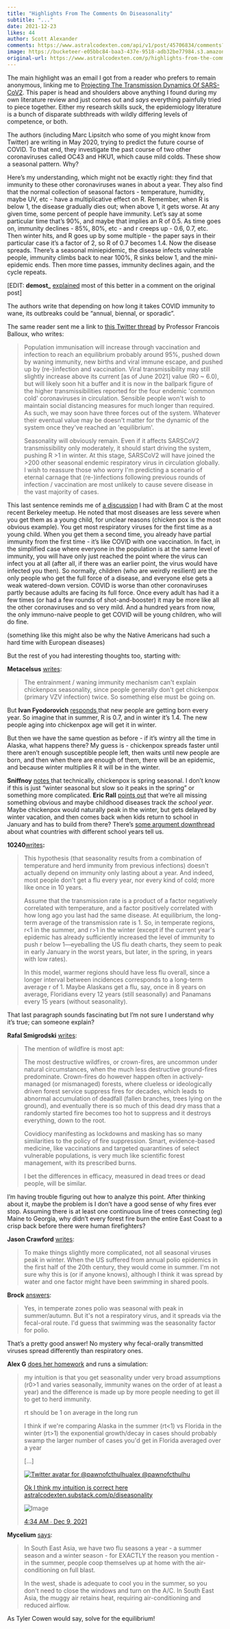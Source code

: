 ```yaml
---
title: "Highlights From The Comments On Diseasonality"
subtitle: "..."
date: 2021-12-23
likes: 44
author: Scott Alexander
comments: https://www.astralcodexten.com/api/v1/post/45706834/comments?&all_comments=true
image: https://bucketeer-e05bbc84-baa3-437e-9518-adb32be77984.s3.amazonaws.com/public/images/cb0b7c7c-fa85-4d26-b76c-7d2e89b78359_750x511.png
original-url: https://www.astralcodexten.com/p/highlights-from-the-comments-on-diseasonality
---
```

The main highlight was an email I got from a reader who prefers to remain anonymous, linking me to [Projecting The Transmission Dynamics Of SARS-CoV2](https://sci-hub.st/10.1126/science.abb5793). This paper is head and shoulders above anything I found during my own literature review and just comes out and _says_ everything painfully tried to piece together. Either my research skills suck, the epidemiology literature is a bunch of disparate subthreads with wildly differing levels of competence, or both.

The authors (including Marc Lipsitch who some of you might know from Twitter) are writing in May 2020, trying to predict the future course of COVID. To that end, they investigate the past course of two other coronaviruses called OC43 and HKU1, which cause mild colds. These show a seasonal pattern. Why? 

Here’s my understanding, which might not be exactly right: they find that immunity to these other coronaviruses wanes in about a year. They also find that the normal collection of seasonal factors - temperature, humidity, maybe UV, etc - have a multiplicative effect on R. Remember, when R is below 1, the disease gradually dies out; when above 1, it gets worse. At any given time, some percent of people have immunity. Let’s say at some particular time that’s 90%, and maybe that implies an R of 0.5. As time goes on, immunity declines - 85%, 80%, etc - and r creeps up - 0.6, 0.7, etc. Then winter hits, and R goes up by some multiple - the paper says in their particular case it’s a factor of 2, so R of 0.7 becomes 1.4. Now the disease spreads. There’s a seasonal miniepidemic, the disease infects vulnerable people, immunity climbs back to near 100%, R sinks below 1, and the mini-epidemic ends. Then more time passes, immunity declines again, and the cycle repeats.

[EDIT: **demost_** [explained](https://astralcodexten.substack.com/p/diseasonality/comment/3918284) most of this better in a comment on the original post]

The authors write that depending on how long it takes COVID immunity to wane, its outbreaks could be “annual, biennal, or sporadic”.

The same reader sent me a link to [this Twitter thread](https://twitter.com/BallouxFrancois/status/1405939503068598274) by Professor Francois Balloux, who writes:

> Population immunisation will increase through vaccination and infection to reach an equilibrium probably around 95%, pushed down by waning immunity, new births and viral immune escape, and pushed up by (re-)infection and vaccination. Viral transmissibility may still slightly increase above its current [as of June 2021] value (R0 ~ 6.0), but will likely soon hit a buffer and it is now in the ballpark figure of the higher transmissibilities reported for the four endemic 'common cold' coronaviruses in circulation. Sensible people won't wish to maintain social distancing measures for much longer than required. As such, we may soon have three forces out of the system. Whatever their eventual value may be doesn't matter for the dynamic of the system once they've reached an 'equilibrium'. 
> 
> Seasonality will obviously remain. Even if it affects SARSCoV2 transmissibility only moderately, it should start driving the system, pushing R >1 in winter. At this stage, SARSCoV2 will have joined the >200 other seasonal endemic respiratory virus in circulation globally. I wish to reassure those who worry I'm predicting a scenario of eternal carnage that (re-)infections following previous rounds of infection / vaccination are most unlikely to cause severe disease in the vast majority of cases.

This last sentence reminds me of [a discussion](https://astralcodexten.substack.com/p/open-thread-187/comment/2729763) I had with Bram C at the most recent Berkeley meetup. He noted that most diseases are less severe when you get them as a young child, for unclear reasons (chicken pox is the most obvious example). You get most respiratory viruses for the first time as a young child. When you get them a second time, you already have partial immunity from the first time - it’s like COVID with one vaccination. In fact, in the simplified case where everyone in the population is at the same level of immunity, you will have only just reached the point where the virus can infect you at all (after all, if there was an earlier point, the virus would have infected you then). So normally, children (who are weirdly resilient) are the only people who get the full force of a disease, and everyone else gets a weak watered-down version. COVID is worse than other coronaviruses partly because adults are facing its full force. Once every adult has had it a few times (or had a few rounds of shot-and-booster) it may be more like all the other coronaviruses and so very mild. And a hundred years from now, the only immuno-naive people to get COVID will be young children, who will do fine.

(something like this might also be why the Native Americans had such a hard time with European diseases)

But the rest of you had interesting thoughts too, starting with:

**Metacelsus** [writes](https://astralcodexten.substack.com/p/diseasonality/comment/3912809):

> The entrainment / waning immunity mechanism can't explain chickenpox seasonality, since people generally don't get chickenpox (primary VZV infection) twice. So something else must be going on.

But **Ivan Fyodorovich** [responds ](https://astralcodexten.substack.com/p/diseasonality/comment/3912845)that new people are getting born every year. So imagine that in summer, R is 0.7, and in winter it’s 1.4. The new people aging into chickenpox age will get it in winter.

But then we have the same question as before - if it’s wintry all the time in Alaska, what happens there? My guess is - chickenpox spreads faster until there aren’t enough susceptible people left, then waits until new people are born, and then when there are enough of them, there will be an epidemic, and because winter multiplies R it will be in the winter.

**Sniffnoy** [notes ](https://astralcodexten.substack.com/p/diseasonality/comment/3913781)that technically, chickenpox is spring seasonal. I don’t know if this is just “winter seasonal but slow so it peaks in the spring” or something more complicated. **Eric Rall** [points out](https://astralcodexten.substack.com/p/diseasonality/comment/3914177) that we’re all missing something obvious and maybe childhood diseases track _the school year_. Maybe chickenpox would naturally peak in the winter, but gets delayed by winter vacation, and then comes back when kids return to school in January and has to build from there? There’s [some argument downthread](https://astralcodexten.substack.com/p/diseasonality/comment/3915138) about what countries with different school years tell us.

**10240**[writes](https://astralcodexten.substack.com/p/diseasonality/comment/3914962)**:**

> This hypothesis (that seasonality results from a combination of temperature and herd immunity from previous infections) doesn't actually depend on immunity only lasting about a year. And indeed, most people don't get a flu every year, nor every kind of cold; more like once in 10 years.
> 
> Assume that the transmission rate is a product of a factor negatively correlated with temperature, and a factor positively correlated with how long ago you last had the same disease. At equilibrium, the long-term average of the transmission rate is 1. So, in temperate regions, r<1 in the summer, and r>1 in the winter (except if the current year's epidemic has already sufficiently increased the level of immunity to push r below 1—eyeballing the US flu death charts, they seem to peak in early January in the worst years, but later, in the spring, in years with low rates).
> 
> In this model, warmer regions should have less flu overall, since a longer interval between incidences corresponds to a long-term average r of 1. Maybe Alaskans get a flu, say, once in 8 years on average, Floridians every 12 years (still seasonally) and Panamans every 15 years (without seasonality).

That last paragraph sounds fascinating but I’m not sure I understand why it’s true; can someone explain?

**Rafal Smigrodski** [writes](https://astralcodexten.substack.com/p/diseasonality/comment/3915323):

> The mention of wildfire is most apt:
> 
> The most destructive wildfires, or crown-fires, are uncommon under natural circumstances, when the much less destructive ground-fires predominate. Crown-fires do however happen often in actively-managed (or mismanaged) forests, where clueless or ideologically driven forest service suppress fires for decades, which leads to abnormal accumulation of deadfall (fallen branches, trees lying on the ground), and eventually there is so much of this dead dry mass that a randomly started fire becomes too hot to suppress and it destroys everything, down to the root.
> 
> Covidiocy manifesting as lockdowns and masking has so many similarities to the policy of fire suppression. Smart, evidence-based medicine, like vaccinations and targeted quarantines of select vulnerable populations, is very much like scientific forest management, with its prescribed burns.
> 
> I bet the differences in efficacy, measured in dead trees or dead people, will be similar.

I’m having trouble figuring out how to analyze this point. After thinking about it, maybe the problem is I don’t have a good sense of why fires ever stop. Assuming there is at least one continuous line of trees connecting (eg) Maine to Georgia, why didn’t every forest fire burn the entire East Coast to a crisp back before there were human firefighters?

**Jason Crawford** [writes](https://astralcodexten.substack.com/p/diseasonality/comment/3914007):

> To make things slightly more complicated, not all seasonal viruses peak in winter. When the US suffered from annual polio epidemics in the first half of the 20th century, they would come in summer. I'm not sure why this is (or if anyone knows), although I think it was spread by water and one factor might have been swimming in shared pools.

**Brock** [answers](https://astralcodexten.substack.com/p/diseasonality/comment/3919724): 

> Yes, in temperate zones polio was seasonal with peak in summer/autumn. But it's not a respiratory virus, and it spreads via the fecal-oral route. I'd guess that swimming was the seasonality factor for polio.

That’s a pretty good answer! No mystery why fecal-orally transmitted viruses spread differently than respiratory ones.

**Alex G** [does her homework](https://astralcodexten.substack.com/p/diseasonality/comment/3930697) and runs a simulation:

> my intuition is that you get seasonality under very broad assumptions (r0>1 and varies seasonally, immunity wanes on the order of at least a year) and the difference is made up by more people needing to get ill to get to herd immunity.
> 
> rt should be 1 on average in the long run
> 
> I think if we're comparing Alaska in the summer (rt<1) vs Florida in the winter (rt>1) the exponential growth/decay in cases should probably swamp the larger number of cases you'd get in Florida averaged over a year
> 
> […]
> 
> [![Twitter avatar for @pawnofcthulhu](https://substackcdn.com/image/twitter_name/w_96/pawnofcthulhu.jpg)alex @pawnofcthulhu](https://twitter.com/pawnofcthulhu/status/1468801244793765892)
> 
> [Ok I think my intuition is correct here ](https://twitter.com/pawnofcthulhu/status/1468801244793765892)[astralcodexten.substack.com/p/diseasonality](https://astralcodexten.substack.com/p/diseasonality)
> 
> ![Image](https://substackcdn.com/image/fetch/w_600,c_limit,f_auto,q_auto:good,fl_progressive:steep/https%3A%2F%2Fpbs.substack.com%2Fmedia%2FFGI6pn_VkAUk1xU.jpg)
> 
> [4:34 AM ∙ Dec 9, 2021](https://twitter.com/pawnofcthulhu/status/1468801244793765892)

**Mycelium** [says](https://astralcodexten.substack.com/p/diseasonality/comment/3963509):

> In South East Asia, we have two flu seasons a year - a summer season and a winter season - for EXACTLY the reason you mention - in the summer, people coop themselves up at home with the air-conditioning on full blast.
> 
> In the west, shade is adequate to cool you in the summer, so you don't need to close the windows and turn on the A/C. In South East Asia, the muggy air retains heat, requiring air-conditioning and reduced airflow.

As Tyler Cowen would say, solve for the equilibrium!
